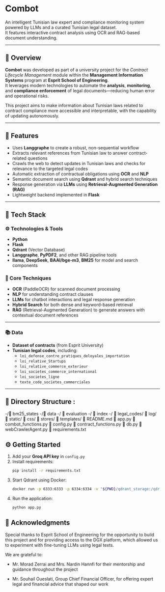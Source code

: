 # Combot  

An intelligent Tunisian law expert and compliance monitoring system powered by LLMs and a curated Tunisian legal dataset.  
It features interactive contract analysis using OCR and RAG-based document understanding.

---

## 📝 Overview  

**Combot** was developed as part of a university project for the *Contract Lifecycle Management* module within the **Management Information Systems** program at **Esprit School of Engineering**.  
It leverages modern technologies to automate the **analysis**, **monitoring**, and **compliance enforcement** of legal documents—reducing human error and operational risks.  

This project aims to make information about Tunisian laws related to contract compliance more accessible and interpretable, with the capability of updating autonomously.

---

## 🚀 Features  

- Uses **Langgraphe** to create a robust, non-sequential workflow  
- Extracts relevant references from Tunisian law to answer contract-related questions  
- Crawls the web to detect updates in Tunisian laws and checks for relevance to the targeted legal codes  
- Automatic extraction of contractual obligations using **OCR** and **NLP**  
- Semantic document search using **Qdrant** and hybrid search techniques  
- Response generation via **LLMs** using **Retrieval-Augmented Generation (RAG)**  
- Lightweight backend implemented in **Flask**

---

## 🧰 Tech Stack  

### ⚙️ Technologies & Tools  

- **Python**  
- **Flask**  
- **Qdrant** (Vector Database)  
- **Langgraphe**, **PyPDF2**, and other RAG pipeline tools  
- **llama**, **DeepSeek**, **BAAI/bge-m3**, **BM25** for model and search components  

### 🧠 Core Techniques  

- **OCR** (PaddleOCR) for scanned document processing  
- **NLP** for understanding contract clauses  
- **LLMs** for chatbot interactions and legal response generation  
- **Hybrid Search** for both dense and keyword-based retrieval  
- **RAG** (Retrieval-Augmented Generation) to generate answers with contextual document references  

---

### 📚 Data  

- **Dataset of contracts** (from Esprit University)  
- **Tunisian legal codes**, including:
  - `loi_defense_contre_pratiques_deloyales_importation`  
  - `loi_relative_Startups`  
  - `loi_relative_commerce_exterieur`  
  - `loi_societes_commerce_international`  
  - `loi_societes_ligne`  
  - `texte_code_societes_commerciales`  

---

## 📁 Directory Structure  :
  -/📁 bm25_states
  -/📁 data
  -/ 📁 evaluation
  -/ 📁 index
  -/ 📁 legal_codes/ 📁 log/ 📁 static/ 📁 css/ 📁 stores/ 📁 templates/ 📄 README.md 📄 app.py 📄 combot_functions.py 📄 config.py 📄 contract_functions.py 📄 db.py 📄 webCrawlerAgent.py 📄 requirements.txt </pre>

## ⚙️ Getting Started  

1. Add your **Groq API key** in `config.py`  
2. Install requirements:  
   ```bash
   pip install -r requirements.txt
   
3. Start Qdrant using Docker:
   ```bash
   docker run -p 6333:6333 -p 6334:6334 -v "${PWD}/qdrant_storage:/qdrant/storage" qdrant/qdrant
4. Run the application:  
   ```bash
   python app.py

## 🙏 Acknowledgments
Special thanks to Esprit School of Engineering for the opportunity to build this project and for providing access to the DGX platform, which allowed us to experiment with fine-tuning LLMs using legal texts.

We are grateful to:

- Mr. Morad Zerrai and Mrs. Nardin Hannfi for their mentorship and guidance throughout the project

- Mr. Souhail Oueslati, Group Chief Financial Officer, for offering expert legal and financial advice that shaped our work
